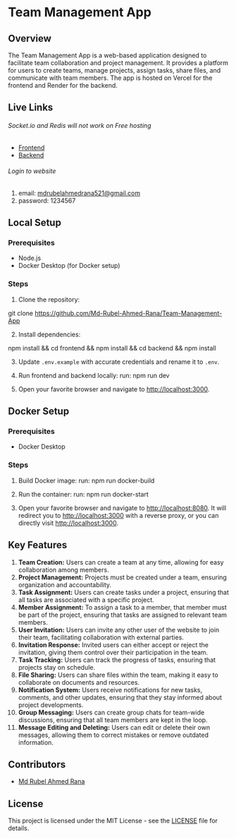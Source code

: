 # Team Management App

## Overview

The Team Management App is a web-based application designed to facilitate team collaboration and project management. It provides a platform for users to create teams, manage projects, assign tasks, share files, and communicate with team members. The app is hosted on Vercel for the frontend and Render for the backend.

## Live Links

###### Socket.io and Redis will not work on Free hosting

- [Frontend](https://team-management-app-client.vercel.app/)
- [Backend](https://team-management-app-server.onrender.com/)

###### Login to website

1. email: mdrubelahmedrana521@gmail.com
2. password: 1234567

## Local Setup

### Prerequisites

- Node.js
- Docker Desktop (for Docker setup)

### Steps

1. Clone the repository:

git clone https://github.com/Md-Rubel-Ahmed-Rana/Team-Management-App

2. Install dependencies:

npm install && cd frontend && npm install && cd backend && npm install

3. Update `.env.example` with accurate credentials and rename it to `.env`.

4. Run frontend and backend locally:
   run: npm run dev
5. Open your favorite browser and navigate to [http://localhost:3000](http://localhost:3000).

## Docker Setup

### Prerequisites

- Docker Desktop

### Steps

1. Build Docker image:
   run: npm run docker-build

2. Run the container:
   run: npm run docker-start
3. Open your favorite browser and navigate to [http://localhost:8080](http://localhost:8080). It will redirect you to [http://localhost:3000](http://localhost:3000) with a reverse proxy, or you can directly visit [http://localhost:3000](http://localhost:3000).

## Key Features

1. **Team Creation:** Users can create a team at any time, allowing for easy collaboration among members.
2. **Project Management:** Projects must be created under a team, ensuring organization and accountability.
3. **Task Assignment:** Users can create tasks under a project, ensuring that all tasks are associated with a specific project.
4. **Member Assignment:** To assign a task to a member, that member must be part of the project, ensuring that tasks are assigned to relevant team members.
5. **User Invitation:** Users can invite any other user of the website to join their team, facilitating collaboration with external parties.
6. **Invitation Response:** Invited users can either accept or reject the invitation, giving them control over their participation in the team.
7. **Task Tracking:** Users can track the progress of tasks, ensuring that projects stay on schedule.
8. **File Sharing:** Users can share files within the team, making it easy to collaborate on documents and resources.
9. **Notification System:** Users receive notifications for new tasks, comments, and other updates, ensuring that they stay informed about project developments.
10. **Group Messaging:** Users can create group chats for team-wide discussions, ensuring that all team members are kept in the loop.
11. **Message Editing and Deleting:** Users can edit or delete their own messages, allowing them to correct mistakes or remove outdated information.

## Contributors

- [Md Rubel Ahmed Rana](https://github.com/Md-Rubel-Ahmed-Rana)

## License

This project is licensed under the MIT License - see the [LICENSE](LICENSE) file for details.
